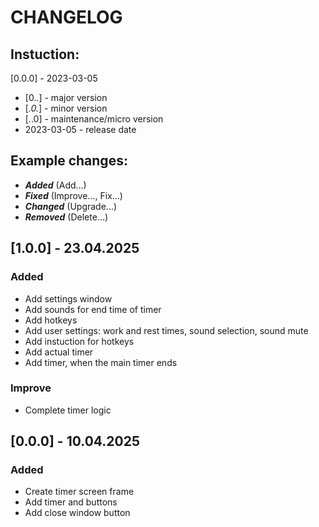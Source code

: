 # CHANGELOG

## Instuction:
[0.0.0] - 2023-03-05
- [0.*.*] - major version
- [*.0.*] - minor version
- [*.*.0] - maintenance/micro version
- 2023-03-05 - release date

## Example changes:
- ***Added*** (Add...)
- ***Fixed*** (Improve..., Fix...)
- ***Changed*** (Upgrade...)
- ***Removed*** (Delete...)

## [1.0.0] - 23.04.2025

### Added

- Add settings window
- Add sounds for end time of timer
- Add hotkeys
- Add user settings: work and rest times, sound selection, sound mute
- Add instuction for hotkeys
- Add actual timer
- Add timer, when the main timer ends

### Improve

- Complete timer logic

## [0.0.0] - 10.04.2025

### Added

- Create timer screen frame
- Add timer and buttons
- Add close window button